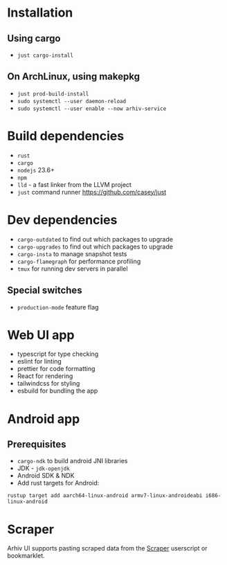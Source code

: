 # Installation

## Using cargo
* `just cargo-install`

## On ArchLinux, using makepkg
* `just prod-build-install`
* `sudo systemctl --user daemon-reload`
* `sudo systemctl --user enable --now arhiv-service`

# Build dependencies
* `rust`
* `cargo`
* `nodejs` 23.6+
* `npm`
* `lld` - a fast linker from the LLVM project
* `just` command runner https://github.com/casey/just

# Dev dependencies
* `cargo-outdated` to find out which packages to upgrade
* `cargo-upgrades` to find out which packages to upgrade
* `cargo-insta` to manage snapshot tests
* `cargo-flamegraph` for performance profiling
* `tmux` for running dev servers in parallel

## Special switches
* `production-mode` feature flag

# Web UI app
* typescript for type checking
* eslint for linting
* prettier for code formatting 
* React for rendering
* tailwindcss for styling
* esbuild for bundling the app

# Android app

## Prerequisites
* `cargo-ndk` to build android JNI libraries
* JDK - `jdk-openjdk`
* Android SDK & NDK
* Add rust targets for Android: 
```
rustup target add aarch64-linux-android armv7-linux-androideabi i686-linux-android
```

# Scraper
Arhiv UI supports pasting scraped data from the [Scraper](https://github.com/mbme/scraper) userscript or bookmarklet.